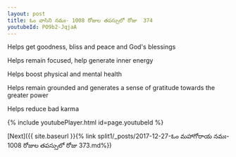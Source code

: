 ```yaml
---
layout: post
title: ఓం వాసిని నమః- 1008 రోజుల తపస్సులో రోజు  374
youtubeId: PO9b2-JqjaA
---
```

 
 
Helps get goodness, bliss and peace and God's blessings
 
Helps remain focused, help generate inner energy 
 
Helps boost physical and mental health 
 
Helps remain grounded and generates a sense of gratitude towards the greater power 
 
Helps reduce bad karma
 
 
 
 


{% include youtubePlayer.html id=page.youtubeId %}
 
[Next]({{ site.baseurl }}{% link  split1/_posts/2017-12-27-ఓం మహాగోరాయ నమః- 1008 రోజుల తపస్సులో రోజు  373.md%})
 
